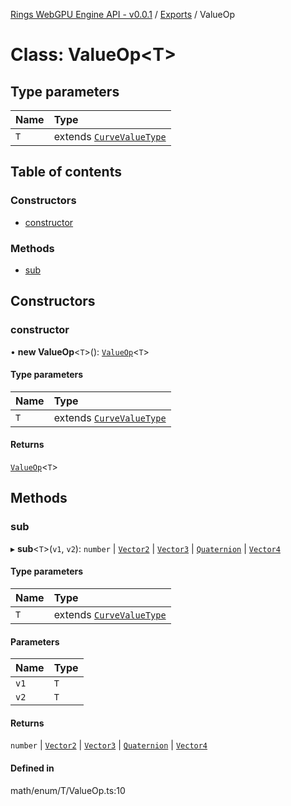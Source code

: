 [Rings WebGPU Engine API - v0.0.1](../README.md) / [Exports](../modules.md) / ValueOp

# Class: ValueOp\<T\>

## Type parameters

| Name | Type |
| :------ | :------ |
| `T` | extends [`CurveValueType`](../modules.md#curvevaluetype) |

## Table of contents

### Constructors

- [constructor](ValueOp.md#constructor)

### Methods

- [sub](ValueOp.md#sub)

## Constructors

### constructor

• **new ValueOp**\<`T`\>(): [`ValueOp`](ValueOp.md)\<`T`\>

#### Type parameters

| Name | Type |
| :------ | :------ |
| `T` | extends [`CurveValueType`](../modules.md#curvevaluetype) |

#### Returns

[`ValueOp`](ValueOp.md)\<`T`\>

## Methods

### sub

▸ **sub**\<`T`\>(`v1`, `v2`): `number` \| [`Vector2`](Vector2.md) \| [`Vector3`](Vector3.md) \| [`Quaternion`](Quaternion.md) \| [`Vector4`](Vector4.md)

#### Type parameters

| Name | Type |
| :------ | :------ |
| `T` | extends [`CurveValueType`](../modules.md#curvevaluetype) |

#### Parameters

| Name | Type |
| :------ | :------ |
| `v1` | `T` |
| `v2` | `T` |

#### Returns

`number` \| [`Vector2`](Vector2.md) \| [`Vector3`](Vector3.md) \| [`Quaternion`](Quaternion.md) \| [`Vector4`](Vector4.md)

#### Defined in

math/enum/T/ValueOp.ts:10
